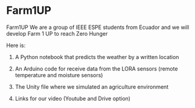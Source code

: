 # Farm1UP
Farm1UP
We are a group of IEEE ESPE students from Ecuador and we will develop Farm 1 UP to reach Zero Hunger

Here is:
1) A Python notebook that predicts the weather by a written location
2) An Arduino code for receive data from the LORA sensors (remote temperature and moisture sensors)
3) The Unity file where we simulated an agriculture environment

4) Links for our video (Youtube and Drive option)
